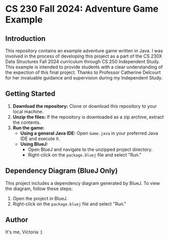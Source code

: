 # CS 230 Fall 2024: Adventure Game Example

## Introduction

This repository contains an example adventure game written in Java. I was involved in the process of developing this project as a part of the CS 230X Data Structures Fall 2024 curriculum through CS 250 Independent Study. This example is intended to provide students with a clear understanding of the expection of this final project. Thanks to Professor Catherine Delcourt for her invaluable guidance and supervision during my Independent Study.

## Getting Started

1. **Download the repository:** Clone or download this repository to your local machine.
2. **Unzip the files:** If the repository is downloaded as a zip archive, extract the contents.
3. **Run the game:**
   - **Using a general Java IDE:** Open `Game.java` in your preferred Java IDE and execute it.
   - **Using BlueJ:**
     - Open BlueJ and navigate to the unzipped project directory.
     - Right-click on the `package.bluej` file and select "Run."

## Dependency Diagram (BlueJ Only)

This project includes a dependency diagram generated by BlueJ. To view the diagram, follow these steps:

1. Open the project in BlueJ.
2. Right-click on the `package.bluej` file and select "Run."

## Author

It's me, Victoria :)
